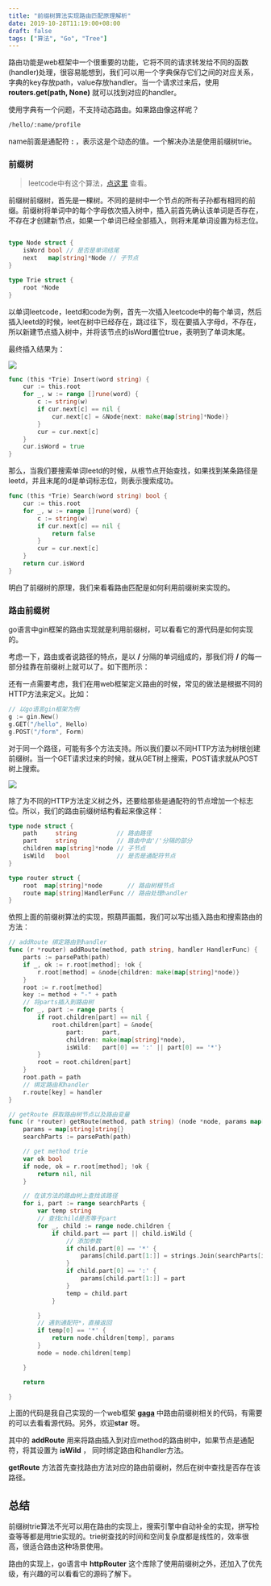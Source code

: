 ```yaml
---
title: "前缀树算法实现路由匹配原理解析"
date: 2019-10-28T11:19:00+08:00
draft: false
tags: ["算法", "Go", "Tree"]
---
```


路由功能是web框架中一个很重要的功能，它将不同的请求转发给不同的函数(handler)处理，很容易能想到，我们可以用一个字典保存它们之间的对应关系，字典的key存放path，value存放handler。当一个请求过来后，使用 **routers.get(path, None)** 就可以找到对应的handler。

使用字典有一个问题，不支持动态路由。如果路由像这样呢？

```bash
/hello/:name/profile
```

name前面是通配符 **:** ，表示这是个动态的值。一个解决办法是使用前缀树trie。

### 前缀树

> leetcode中有这个算法，[点这里](https://leetcode-cn.com/problems/implement-trie-prefix-tree/) 查看。

前缀树前缀树，首先是一棵树。不同的是树中一个节点的所有子孙都有相同的前缀。前缀树将单词中的每个字母依次插入树中，插入前首先确认该单词是否存在，不存在才创建新节点，如果一个单词已经全部插入，则将末尾单词设置为标志位。

```go

type Node struct {
	isWord bool // 是否是单词结尾
	next   map[string]*Node // 子节点
}

type Trie struct {
	root *Node
}
```

以单词leetcode，leetd和code为例，首先一次插入leetcode中的每个单词，然后插入leetd的时候，leet在树中已经存在，跳过往下，现在要插入字母d，不存在，所以新建节点插入树中，并将该节点的isWord置位true，表明到了单词末尾。

最终插入结果为：

![](https://shiniao.fun/images/006tNbRwly1gbdilnat8bj30ea0aaabe.jpg)

```go
func (this *Trie) Insert(word string) {
	cur := this.root
	for _, w := range []rune(word) {
		c := string(w)
		if cur.next[c] == nil {
			cur.next[c] = &Node{next: make(map[string]*Node)}
		}
		cur = cur.next[c]
	}
	cur.isWord = true
}
```

那么，当我们要搜索单词leetd的时候，从根节点开始查找，如果找到某条路径是leetd，并且末尾的d是单词标志位，则表示搜索成功。

```go
func (this *Trie) Search(word string) bool {
	cur := this.root
	for _, w := range []rune(word) {
		c := string(w)
		if cur.next[c] == nil {
			return false
		}
		cur = cur.next[c]
	}
	return cur.isWord
}
```

明白了前缀树的原理，我们来看看路由匹配是如何利用前缀树来实现的。

### 路由前缀树

go语言中gin框架的路由实现就是利用前缀树，可以看看它的源代码是如何实现的。

考虑一下，路由或者说路径的特点，是以 **/** 分隔的单词组成的，那我们将 **/** 的每一部分挂靠在前缀树上就可以了。如下图所示：

还有一点需要考虑，我们在用web框架定义路由的时候，常见的做法是根据不同的HTTP方法来定义。比如：

```go
// 以go语言gin框架为例
g := gin.New()
g.GET("/hello", Hello)
g.POST("/form", Form)
```

对于同一个路径，可能有多个方法支持。所以我们要以不同HTTP方法为树根创建前缀树。当一个GET请求过来的时候，就从GET树上搜索，POST请求就从POST树上搜索。

![](https://shiniao.fun/images/006tNbRwly1gbdinl7e8mj30eo05ejs3.jpg)

除了为不同的HTTP方法定义树之外，还要给那些是通配符的节点增加一个标志位。所以，我们的路由前缀树结构看起来像这样：

```go
type node struct {
	path     string           // 路由路径
	part     string           // 路由中由'/'分隔的部分
	children map[string]*node // 子节点
	isWild   bool             // 是否是通配符节点
}

type router struct {
	root  map[string]*node       // 路由树根节点
	route map[string]HandlerFunc // 路由处理handler
}
```

依照上面的前缀树算法的实现，照葫芦画瓢，我们可以写出插入路由和搜索路由的方法：

```go
// addRoute 绑定路由到handler
func (r *router) addRoute(method, path string, handler HandlerFunc) {
	parts := parsePath(path)
	if _, ok := r.root[method]; !ok {
		r.root[method] = &node{children: make(map[string]*node)}
	}
	root := r.root[method]
	key := method + "-" + path
	// 将parts插入到路由树
	for _, part := range parts {
		if root.children[part] == nil {
			root.children[part] = &node{
				part:     part,
				children: make(map[string]*node),
				isWild:   part[0] == ':' || part[0] == '*'}
		}
		root = root.children[part]
	}
	root.path = path
	// 绑定路由和handler
	r.route[key] = handler
}

// getRoute 获取路由树节点以及路由变量
func (r *router) getRoute(method, path string) (node *node, params map[string]string) {
	params = map[string]string{}
	searchParts := parsePath(path)

	// get method trie
	var ok bool
	if node, ok = r.root[method]; !ok {
		return nil, nil
	}

	// 在该方法的路由树上查找该路径
	for i, part := range searchParts {
		var temp string
		// 查找child是否等于part
		for _, child := range node.children {
			if child.part == part || child.isWild {
				// 添加参数
				if child.part[0] == '*' {
					params[child.part[1:]] = strings.Join(searchParts[i:], "/")
				}
				if child.part[0] == ':' {
					params[child.part[1:]] = part
				}
				temp = child.part
			}

		}
		// 遇到通配符*，直接返回
		if temp[0] == '*' {
			return node.children[temp], params
		}
		node = node.children[temp]

	}

	return

}
```

上面的代码是我自己实现的一个web框架 [**gaga**](https://github.com/shiniao/gaga) 中路由前缀树相关的代码，有需要的可以去看看源代码。另外，欢迎**star** 呀。

其中的 **addRoute** 用来将路由插入到对应method的路由树中，如果节点是通配符，将其设置为 **isWild** ， 同时绑定路由和handler方法。

**getRoute** 方法首先查找路由方法对应的路由前缀树，然后在树中查找是否存在该路径。

## 总结

前缀树trie算法不光可以用在路由的实现上，搜索引擎中自动补全的实现，拼写检查等等都是用trie实现的。trie树查找的时间和空间复杂度都是线性的，效率很高，很适合路由这种场景使用。

路由的实现上，go语言中 **httpRouter** 这个库除了使用前缀树之外，还加入了优先级，有兴趣的可以看看它的源码了解下。